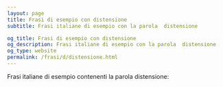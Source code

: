 ```yaml
---
layout: page
title: Frasi di esempio con distensione 
subtitle: Frasi italiane di esempio con la parola  distensione

og_title: Frasi di esempio con distensione 
og_description: Frasi italiane di esempio con la parola  distensione
og_type: website
permalink: /frasi/d/distensione.html
---
```


Frasi italiane di esempio contenenti la parola distensione:


